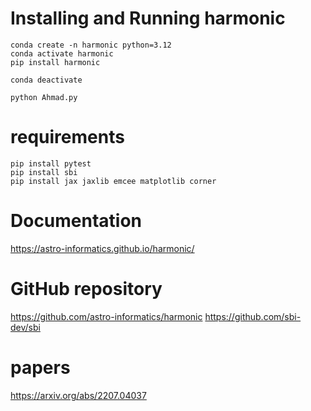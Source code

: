 # Installing and Running harmonic
```
conda create -n harmonic python=3.12
conda activate harmonic
pip install harmonic
```
```
conda deactivate
```
```
python Ahmad.py
```

# requirements
```
pip install pytest
pip install sbi
pip install jax jaxlib emcee matplotlib corner
```
# Documentation
https://astro-informatics.github.io/harmonic/
# GitHub repository
https://github.com/astro-informatics/harmonic
https://github.com/sbi-dev/sbi
# papers
https://arxiv.org/abs/2207.04037


